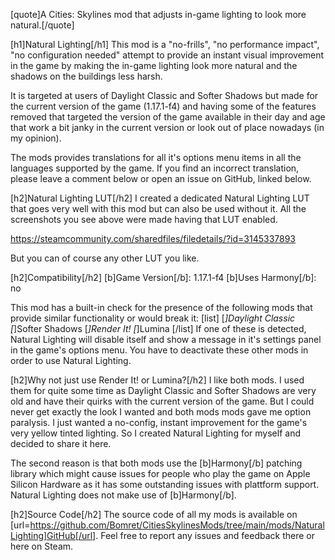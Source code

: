 [quote]A Cities: Skylines mod that adjusts in-game lighting to look more natural.[/quote]

[h1]Natural Lighting[/h1]
This mod is a "no-frills", "no performance impact", "no configuration needed" attempt to provide an instant visual improvement in the game by making the in-game lighting look more natural and the shadows on the buildings less harsh.

It is targeted at users of Daylight Classic and Softer Shadows but made for the current version of the game (1.17.1-f4) and having some of the features removed that targeted the version of the game available in their day and age that work a bit janky in the current version or look out of place nowadays (in my opinion).

The mods provides translations for all it's options menu items in all the languages supported by the game. If you find an incorrect translation, please leave a comment below or open an issue on GitHub, linked below.

[h2]Natural Lighting LUT[/h2]
I created a dedicated Natural Lighting LUT that goes very well with this mod but can also be used without it. All the screenshots you see above were made having that LUT enabled.

https://steamcommunity.com/sharedfiles/filedetails/?id=3145337893

But you can of course any other LUT you like.

[h2]Compatibility[/h2]
[b]Game Version[/b]: 1.17.1-f4
[b]Uses Harmony[/b]: no

This mod has a built-in check for the presence of the following mods that provide similar functionality or would break it:
[list]
    [*]Daylight Classic
    [*]Softer Shadows
    [*]Render It!
    [*]Lumina
[/list]
If one of these is detected, Natural Lighting will disable itself and show a message in it's settings panel in the game's options menu. You have to deactivate these other mods in order to use Natural Lighting.

[h2]Why not just use Render It! or Lumina?[/h2]
I like both mods. I used them for quite some time as Daylight Classic and Softer Shadows are very old and have their quirks with the current version of the game. But I could never get exactly the look I wanted and both mods mods gave me option paralysis. I just wanted a no-config, instant improvement for the game's very yellow tinted lighting. So I created Natural Lighting for myself and decided to share it here.

The second reason is that both mods use the [b]Harmony[/b] patching library which might cause issues for people who play the game on Apple Silicon Hardware as it has some outstanding issues with plattform support. Natural Lighting does not make use of [b]Harmony[/b].

[h2]Source Code[/h2]
The source code of all my mods is available on [url=https://github.com/Bomret/CitiesSkylinesMods/tree/main/mods/NaturalLighting]GitHub[/url]. Feel free to report any issues and feedback there or here on Steam.